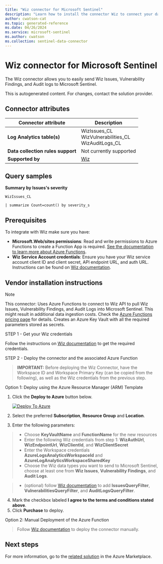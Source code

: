 ```yaml
---
title: "Wiz connector for Microsoft Sentinel"
description: "Learn how to install the connector Wiz to connect your data source to Microsoft Sentinel."
author: cwatson-cat
ms.topic: generated-reference
ms.date: 04/26/2024
ms.service: microsoft-sentinel
ms.author: cwatson
ms.collection: sentinel-data-connector
---
```


# Wiz connector for Microsoft Sentinel

The Wiz connector allows you to easily send Wiz Issues, Vulnerability Findings, and Audit logs to Microsoft Sentinel.

This is autogenerated content. For changes, contact the solution provider.

## Connector attributes

| Connector attribute | Description |
| --- | --- |
| **Log Analytics table(s)** | WizIssues_CL<br/> WizVulnerabilities_CL<br/> WizAuditLogs_CL<br/> |
| **Data collection rules support** | Not currently supported |
| **Supported by** | [Wiz](https://support.wiz.io/) |

## Query samples

**Summary by Issues's severity**

   ```kusto
WizIssues_CL
            
   | summarize Count=count() by severity_s
   ```



## Prerequisites

To integrate with Wiz make sure you have: 

- **Microsoft.Web/sites permissions**: Read and write permissions to Azure Functions to create a Function App is required. [See the documentation to learn more about Azure Functions](/azure/azure-functions/).
- **Wiz Service Account credentials**: Ensure you have your Wiz service account client ID and client secret, API endpoint URL, and auth URL. Instructions can be found on [Wiz documentation](https://docs.wiz.io/wiz-docs/docs/azure-sentinel-native-integration#collect-authentication-info-from-wiz).


## Vendor installation instructions


> [!NOTE]
   >  This connector: Uses Azure Functions to connect to Wiz API to pull Wiz Issues, Vulnerability Findings, and Audit Logs into Microsoft Sentinel. This might result in additional data ingestion costs. Check the [Azure Functions pricing page](https://azure.microsoft.com/pricing/details/functions/) for details.
Creates an Azure Key Vault with all the required parameters stored as secrets.

STEP 1 - Get your Wiz credentials


Follow the instructions on [Wiz documentation](https://docs.wiz.io/wiz-docs/docs/azure-sentinel-native-integration#collect-authentication-info-from-wiz) to get the required credentials.

STEP 2 - Deploy the connector and the associated Azure Function


>**IMPORTANT:** Before deploying the Wiz Connector, have the Workspace ID and Workspace Primary Key (can be copied from the following), as well as the Wiz credentials from the previous step.



Option 1: Deploy using the Azure Resource Manager (ARM) Template

1. Click the **Deploy to Azure** button below. 

	[![Deploy To Azure](https://aka.ms/deploytoazurebutton)](https://aka.ms/sentinel-wiz-azuredeploy) 
2. Select the preferred **Subscription**, **Resource Group** and **Location**. 
3. Enter the following parameters: 
> - Choose **KeyVaultName** and **FunctionName** for the new resources 
 >- Enter the following Wiz credentials from step 1: **WizAuthUrl**, **WizEndpointUrl**, **WizClientId**, and **WizClientSecret** 
>- Enter the Workspace credentials **AzureLogsAnalyticsWorkspaceId** and **AzureLogAnalyticsWorkspaceSharedKey**
>- Choose the Wiz data types you want to send to Microsoft Sentinel, choose at least one from **Wiz Issues**, **Vulnerability Findings**, and **Audit Logs**.
 
>- (optional) follow [Wiz documentation](https://docs.wiz.io/wiz-docs/docs/azure-sentinel-native-integration#optional-create-a-filter-for-wiz-queries) to add **IssuesQueryFilter**, **VulnerabilitiesQueryFilter**, and **AuditLogsQueryFilter**.
 
4. Mark the checkbox labeled **I agree to the terms and conditions stated above**. 
5. Click **Purchase** to deploy.


Option 2: Manual Deployment of the Azure Function

>Follow [Wiz documentation](https://docs.wiz.io/wiz-docs/docs/azure-sentinel-native-integration#manual-deployment) to deploy the connector manually.



## Next steps

For more information, go to the [related solution](https://azuremarketplace.microsoft.com/en-us/marketplace/apps/wizinc1627338511749.wizinc1627338511749_wiz_mss-sentinel?tab=Overview) in the Azure Marketplace.

